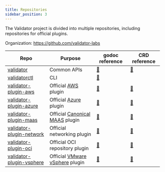 ```yaml
---
title: Repositories
sidebar_position: 3
---
```


The Validator project is divided into multiple repositories, including repositories for official plugins.

Organization: https://github.com/validator-labs


|Repo|Purpose|godoc reference|CRD reference|
|----|-------|---------------|-------------|
|[validator](https://github.com/validator-labs/validator)                            |Common APIs                   |[🔗](https://pkg.go.dev/github.com/validator-labs/validator)               |[🔗](https://doc.crds.dev/github.com/validator-labs/validator)               |
|[validatorctl](https://github.com/validator-labs/validatorctl)                      |CLI                           |[🔗](https://pkg.go.dev/github.com/validator-labs/validatorctl)            |                                                                             |
|[validator-plugin-aws](https://github.com/validator-labs/validator-plugin-aws)      |Official [AWS](https://aws.amazon.com/) plugin           |[🔗](https://pkg.go.dev/github.com/validator-labs/validator-plugin-aws)    |[🔗](https://doc.crds.dev/github.com/validator-labs/validator-plugin-aws)    |
|[validator-plugin-azure](https://github.com/validator-labs/validator-plugin-azure)  |Official [Azure](https://azure.microsoft.com/) plugin         |[🔗](https://pkg.go.dev/github.com/validator-labs/validator-plugin-azure)  |[🔗](https://doc.crds.dev/github.com/validator-labs/validator-plugin-azure)  |
|[validator-plugin-maas](https://github.com/validator-labs/validator-plugin-maas)    |Official [Canonical MAAS](https://maas.io/) plugin          |[🔗](https://pkg.go.dev/github.com/validator-labs/validator-plugin-maas)   |[🔗](https://doc.crds.dev/github.com/validator-labs/validator-plugin-maas)   |
|[validator-plugin-network](https://github.com/validator-labs/validator-plugin-azure)|Official networking plugin    |[🔗](https://pkg.go.dev/github.com/validator-labs/validator-plugin-network)|[🔗](https://doc.crds.dev/github.com/validator-labs/validator-plugin-network)|
|[validator-plugin-oci](https://github.com/validator-labs/validator-plugin-oci)      |Official OCI repository plugin|[🔗](https://pkg.go.dev/github.com/validator-labs/validator-plugin-oci)    |[🔗](https://doc.crds.dev/github.com/validator-labs/validator-plugin-oci)    |
|[validator-plugin-vsphere](https://github.com/validator-labs/validator-plugin-oci)  |Official [VMware vSphere](https://www.vmware.com/products/cloud-infrastructure/vsphere) plugin|[🔗](https://pkg.go.dev/github.com/validator-labs/validator-plugin-vsphere)|[🔗](https://doc.crds.dev/github.com/validator-labs/validator-plugin-vsphere)|
